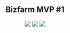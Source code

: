 <h2 align="center">
Bizfarm MVP #1
</h2>
<div align="center">
  <img src="https://img.shields.io/badge/python-v3.7-blue.svg"/>
  <img src="https://img.shields.io/badge/PyQt5-v5.15.6-blue.svg"/>
  <img src="https://img.shields.io/badge/opencv-v4.5.5-blue.svg"/>
</div>

